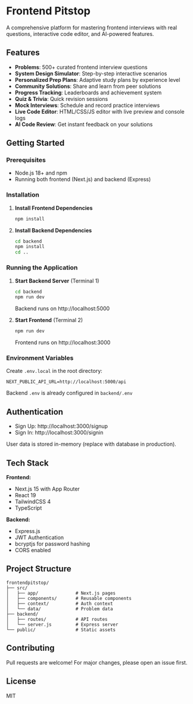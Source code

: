 # Frontend Pitstop

A comprehensive platform for mastering frontend interviews with real questions, interactive code editor, and AI-powered features.

## Features

- **Problems**: 500+ curated frontend interview questions
- **System Design Simulator**: Step-by-step interactive scenarios
- **Personalized Prep Plans**: Adaptive study plans by experience level
- **Community Solutions**: Share and learn from peer solutions
- **Progress Tracking**: Leaderboards and achievement system
- **Quiz & Trivia**: Quick revision sessions
- **Mock Interviews**: Schedule and record practice interviews
- **Live Code Editor**: HTML/CSS/JS editor with live preview and console logs
- **AI Code Review**: Get instant feedback on your solutions

## Getting Started

### Prerequisites

- Node.js 18+ and npm
- Running both frontend (Next.js) and backend (Express)

### Installation

1. **Install Frontend Dependencies**
   ```bash
   npm install
   ```

2. **Install Backend Dependencies**
   ```bash
   cd backend
   npm install
   cd ..
   ```

### Running the Application

1. **Start Backend Server** (Terminal 1)
   ```bash
   cd backend
   npm run dev
   ```
   Backend runs on http://localhost:5000

2. **Start Frontend** (Terminal 2)
   ```bash
   npm run dev
   ```
   Frontend runs on http://localhost:3000

### Environment Variables

Create `.env.local` in the root directory:
```
NEXT_PUBLIC_API_URL=http://localhost:5000/api
```

Backend `.env` is already configured in `backend/.env`

## Authentication

- Sign Up: http://localhost:3000/signup
- Sign In: http://localhost:3000/signin

User data is stored in-memory (replace with database in production).

## Tech Stack

**Frontend:**
- Next.js 15 with App Router
- React 19
- TailwindCSS 4
- TypeScript

**Backend:**
- Express.js
- JWT Authentication
- bcryptjs for password hashing
- CORS enabled

## Project Structure

```
frontendpitstop/
├── src/
│   ├── app/              # Next.js pages
│   ├── components/       # Reusable components
│   ├── context/          # Auth context
│   └── data/             # Problem data
├── backend/
│   ├── routes/           # API routes
│   └── server.js         # Express server
└── public/               # Static assets
```

## Contributing

Pull requests are welcome! For major changes, please open an issue first.

## License

MIT
